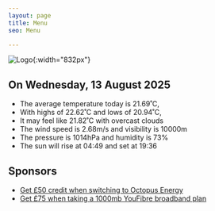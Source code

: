 ```yaml
---
layout: page
title: Menu
seo: Menu

---
```


![Logo](/images/logo.jpg){:width="832px"}

<!-- weather_marker starts -->
## On Wednesday, 13 August 2025

- The average temperature today is 21.69˚C,
- With highs of 22.62˚C and lows of 20.94˚C,
- It may feel like 21.82˚C with overcast clouds
- The wind speed is 2.68m/s and visibility is 10000m
- The pressure is 1014hPa and humidity is 73%
- The sun will rise at 04:49 and set at 19:36

<!-- weather_marker ends -->

## Sponsors

- [Get £50 credit when switching to Octopus Energy](https://bit.ly/3oD1nnS)
- [Get £75 when taking a 1000mb YouFibre broadband plan](https://aklam.io/91zWhU?)
